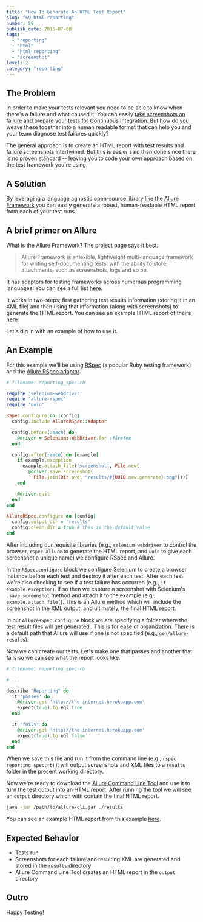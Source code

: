 ```yaml
---
title: "How To Generate An HTML Test Report"
slug: "59-html-reporting"
number: 59
publish_date: 2015-07-08
tags:
  - "reporting"
  - "html"
  - "html reporting"
  - "screenshot"
level: 2
category: "reporting"
---
```


## The Problem

In order to make your tests relevant you need to be able to know when there's a failure and what caused it. You can easily [take screenshots on failure](http://elementalselenium.com/tips/16-take-screenshot-on-failure) and [prepare your tests for Continuous Integration](http://elementalselenium.com/tips/57-junit-xml). But how do you weave these together into a human readable format that can help you and your team diagnose test failures quickly?

The general approach is to create an HTML report with test results and failure screenshots intertwined. But this is easier said than done since there is no proven standard -- leaving you to code your own approach based on the test framework you're using.

## A Solution

By leveraging a language agnostic open-source library like the [Allure Framework](https://github.com/allure-framework/allure-core/wiki) you can easily generate a robust, human-readable HTML report from each of your test runs.

## A brief primer on Allure

What is the Allure Framework? The project page says it best.

> Allure Framework is a flexible, lightweight multi-language framework for writing self-documenting tests, with the ability to store attachments, such as screenshots, logs and so on.

It has adaptors for testing frameworks across numerous programming languages. You can see a full list [here](https://github.com/allure-framework/allure-core/wiki#gathering-information-about-tests).

It works in two-steps; first gathering test results information (storing it in an XML file) and then using that information (along with screenshots) to generate the HTML report. You can see an example HTML report of theirs [here](http://ci.qatools.ru/job/allure-core_master-deploy/lastSuccessfulBuild/artifact/allure-report-preview/target/allure-report/index.html#/).

Let's dig in with an example of how to use it.

## An Example

For this example we'll be using [RSpec](http://rspec.info/) (a popular Ruby testing framework) and the [Allure RSpec adaptor](http://github.com/allure-framework/allure-rspec).

```ruby
# filename: reporting_spec.rb

require 'selenium-webdriver'
require 'allure-rspec'
require 'uuid'

RSpec.configure do |config|
  config.include AllureRSpec::Adaptor

  config.before(:each) do
    @driver = Selenium::WebDriver.for :firefox
  end

  config.after(:each) do |example|
    if example.exception
      example.attach_file('screenshot', File.new(
        @driver.save_screenshot(
          File.join(Dir.pwd, "results/#{UUID.new.generate}.png"))))
    end

    @driver.quit
  end
end

AllureRSpec.configure do |config|
  config.output_dir = 'results'
  config.clean_dir = true # this is the default value
end
```

After including our requisite libraries (e.g., `selenium-webdriver` to control the browser, `rspec-allure` to generate the HTML report, and `uuid` to give each screenshot a unique name) we configure RSpec and Allure.

In the `RSpec.configure` block we configure Selenium to create a browser instance before each test and destroy it after each test. After each test we're also checking to see if a test failure has occurred (e.g., `if example.exception`). If so then we capture a screenshot with Selenium's `.save_screenshot` method and attach it to the example (e.g., `example.attach_file(`). This is an Allure method which will include the screenshot in the XML output, and ultimately, the final HTML report.

In our `AllureRSpec.configure` block we are specifying a folder where the test result files will get generated . This is for ease of organization. There is a default path that Allure will use if one is not specified (e.g., `gen/allure-results`).

Now we can create our tests. Let's make one that passes and another that fails so we can see what the report looks like.

```ruby
# filename: reporting_spec.rb

# ...

describe "Reporting" do
  it 'passes' do
    @driver.get 'http://the-internet.herokuapp.com'
    expect(true).to eql true
  end

  it 'fails' do
    @driver.get 'http://the-internet.herokuapp.com'
    expect(true).to eql false
  end
end
```

When we save this file and run it from the command line (e.g., `rspec reporting_spec.rb`) it will output screenshots and XML files to a `results` folder in the present working directory.

Now we're ready to download the [Allure Command Line Tool](https://github.com/allure-framework/allure-cli) and use it to turn the test output into an HTML report. After running the tool we will see an `output` directory which with contain the final HTML report.

```sh
java -jar /path/to/allure-cli.jar ./results
```

You can see an example HTML report from this example [here](http://allure-reporting.herokuapp.com/index.html#/home).

## Expected Behavior

+ Tests run
+ Screenshots for each failure and resulting XML are generated and stored in the `results` directory
+ Allure Command Line Tool creates an HTML report in the `output` directory

## Outro

Happy Testing!
